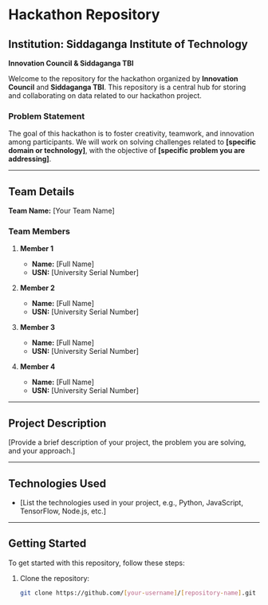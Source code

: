 # Hackathon Repository

## Institution: Siddaganga Institute of Technology  
**Innovation Council & Siddaganga TBI**

Welcome to the repository for the hackathon organized by **Innovation Council** and **Siddaganga TBI**. This repository is a central hub for storing and collaborating on data related to our hackathon project.

### Problem Statement

The goal of this hackathon is to foster creativity, teamwork, and innovation among participants. We will work on solving challenges related to **[specific domain or technology]**, with the objective of **[specific problem you are addressing]**.

---

## Team Details

**Team Name:** [Your Team Name]

### Team Members

1. **Member 1**  
   - **Name:** [Full Name]  
   - **USN:** [University Serial Number]

2. **Member 2**  
   - **Name:** [Full Name]  
   - **USN:** [University Serial Number]

3. **Member 3**  
   - **Name:** [Full Name]  
   - **USN:** [University Serial Number]

4. **Member 4**  
   - **Name:** [Full Name]  
   - **USN:** [University Serial Number]

---

## Project Description

[Provide a brief description of your project, the problem you are solving, and your approach.]

---

## Technologies Used

- [List the technologies used in your project, e.g., Python, JavaScript, TensorFlow, Node.js, etc.]

---

## Getting Started

To get started with this repository, follow these steps:

1. Clone the repository:

   ```bash
   git clone https://github.com/[your-username]/[repository-name].git
